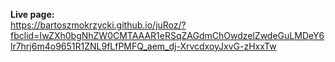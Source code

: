 **Live page:**  
https://bartoszmokrzycki.github.io/juRoz/?fbclid=IwZXh0bgNhZW0CMTAAAR1eRSqZAGdmChOwdzelZwdeGuLMDeY6lr7hrj6m4o9651R1ZNL9fLfPMFQ_aem_dj-XrvcdxoyJxvG-zHxxTw
